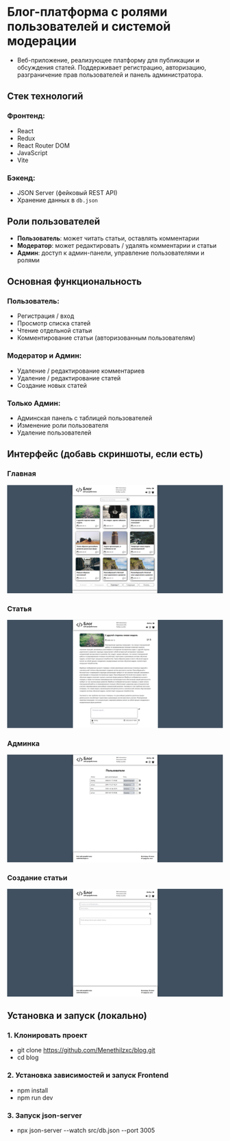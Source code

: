 # Блог-платформа с ролями пользователей и системой модерации

- Веб-приложение, реализующее платформу для публикации и обсуждения статей. Поддерживает регистрацию, авторизацию, разграничение прав пользователей и панель администратора.

##  Стек технологий

### Фронтенд:
- React
- Redux
- React Router DOM
- JavaScript
- Vite

### Бэкенд:
- JSON Server (фейковый REST API)
- Хранение данных в `db.json`

##  Роли пользователей

- **Пользователь**: может читать статьи, оставлять комментарии
- **Модератор**: может редактировать / удалять комментарии и статьи
- **Админ**: доступ к админ-панели, управление пользователями и ролями

##  Основная функциональность

###  Пользователь:
- Регистрация / вход 
- Просмотр списка статей
- Чтение отдельной статьи
- Комментирование статьи (авторизованным пользователям)

###  Модератор и Админ:
- Удаление / редактирование комментариев
- Удаление / редактирование статей
- Создание новых статей

###  Только Админ:
- Админская панель с таблицей пользователей
- Изменение роли пользователя
- Удаление пользователей

##  Интерфейс (добавь скриншоты, если есть)

### Главная 
![Главная](./src/assets/main-preview.png)

### Статья
![Статья](./src/assets/page-preview.png)

### Админка
![Админка](./src/assets/admin-preview.png)

### Создание статьи
![Создание статьи](./src/assets/new-paper-preview.png)

## Установка и запуск (локально)

### 1. Клонировать проект
- git clone https://github.com/Menethilzxc/blog.git
- cd blog

### 2. Установка зависимостей и запуск Frontend
- npm install
- npm run dev

### 3. Запуск json-server
- npx json-server --watch src/db.json --port 3005
